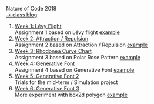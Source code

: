 Nature of Code 2018
<br>[→ class blog](http://www.alicehgsun.xyz/category/nature-of-code/)

1. [Week 1: Lévy Flight](https://alicehgsun.github.io/NOC18/week1/)
<br>Assignment 1 based on Lévy flight [example](https://github.com/CodingTrain/Rainbow-Code/blob/master/CodingChallenges/CC_53_random_walk_levy/sketch.js)
2. [Week 2: Attraction / Repulsion](https://alicehgsun.github.io/NOC18/week2/)
<br>Assignment 2 based on Attraction / Repulsion [example](https://github.com/CodingTrain/Rainbow-Code/tree/master/CodingChallenges/CC_56_attraction_repulsion)
3. [Week 3: Rhodonea Curve Chart](https://alicehgsun.github.io/NOC18/week3/)
<br>Assignment 3 based on Polar Rose Pattern [example](https://github.com/CodingTrain/website/tree/master/CodingChallenges/CC_55_Roses_p5)
4. [Week 4: Generative Font](https://alicehgsun.github.io/NOC18/week4/)
<br>Assignment 4 based on Generative Font [example](https://www.openprocessing.org/sketch/9390#)
5. [Week 5: Generative Font 2](https://alicehgsun.github.io/NOC18/week5/)
<br>Trials for the mid-term / Simulation project
6. [Week 6: Generative Font 3](https://alicehgsun.github.io/NOC18/week6/)
<br>More experiment with box2d polygon [example](https://github.com/shiffman/The-Nature-of-Code-Examples-p5.js/tree/master/chp05_libraries/box2d-html5/NOC_5_04_Polygons)
